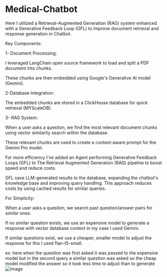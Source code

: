 # Medical-Chatbot

Here I utilized a Retrieval-Augmented Generation (RAG) system enhanced with a Generative Feedback Loop (GFL) to improve document retrieval and response generation in Chatbot.



Key Components:

1- Document Processing:

 I leveraged LangChain open source framework to load and split a PDF document into chunks.

These chunks are then embedded using Google's Generative AI model (Gemini).



 2-Database Integration:

The embedded chunks are stored in a ClickHouse database for quick retrieval (MYScaleDB).

 

3- RAG System:

When a user asks a question, we find the most relevant document chunks using vector similarity search within the database.

These relevant chunks are used to create a context-aware prompt for the Gemini Pro model.



For more efficiency I've added an Agent performing Generative Feedback Loops (GFL) to The Retrieval Augmented Generation (RAG) pipeline to boost speed and reduce costs.



GFL save LLM-generated results to the database, expanding the chatbot's knowledge base and improving query handling. This approach reduces costs by using cached results for similar queries.



For Simplicity: 

When a user asks a question, we search past question/answer pairs for similar ones. 

 If no similar question exists, we use an expensive model to generate a response with vector database context in my case I used Gemini.

 If similar questions exist, we use a cheaper, smaller model to adjust the response for this I used flan-t5-small.

 
ex: here when the question was first asked it was passed to the expensive model but in the second query a similar question was asked so the cheap model modified the answer so it took less time to adjust than to generate
![image](https://github.com/user-attachments/assets/fab1dfed-267b-4b6e-8904-f3d511037f8a)
